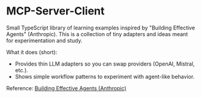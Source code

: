 # MCP-Server-Client

Small TypeScript library of learning examples inspired by "Building Effective Agents" (Anthropic). This is a collection of tiny adapters and ideas meant for experimentation and study.

What it does (short):

- Provides thin LLM adapters so you can swap providers (OpenAI, Mistral, etc.).
- Shows simple workflow patterns to experiment with agent-like behavior.



Reference: [Building Effective Agents (Anthropic)](https://www.anthropic.com/engineering/building-effective-agents)


